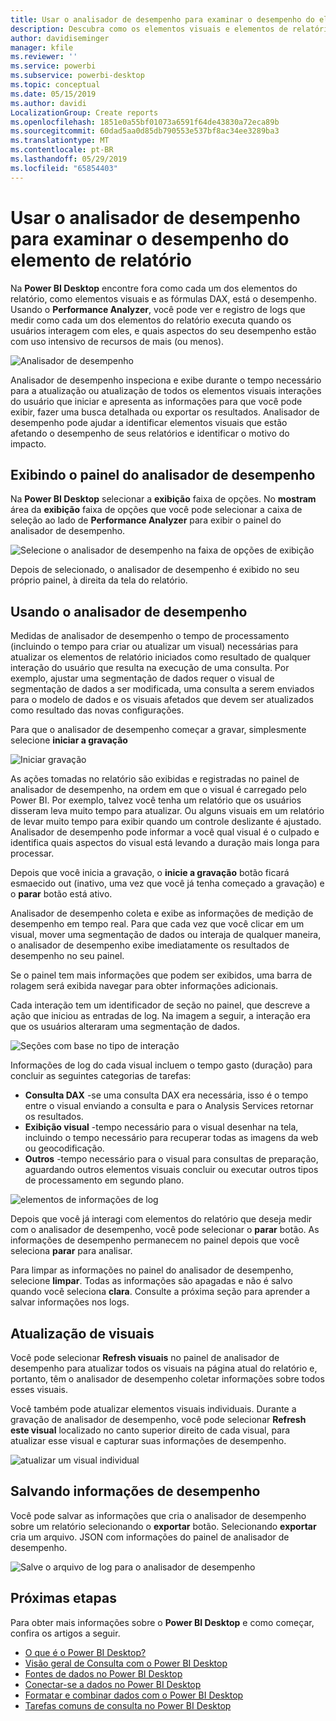 ```yaml
---
title: Usar o analisador de desempenho para examinar o desempenho do elemento de relatório no Power BI Desktop
description: Descubra como os elementos visuais e elementos de relatório são executados em termos de capacidade de resposta e o uso de recursos
author: davidiseminger
manager: kfile
ms.reviewer: ''
ms.service: powerbi
ms.subservice: powerbi-desktop
ms.topic: conceptual
ms.date: 05/15/2019
ms.author: davidi
LocalizationGroup: Create reports
ms.openlocfilehash: 1851e0a55bf01073a6591f64de43830a72eca89b
ms.sourcegitcommit: 60dad5aa0d85db790553e537bf8ac34ee3289ba3
ms.translationtype: MT
ms.contentlocale: pt-BR
ms.lasthandoff: 05/29/2019
ms.locfileid: "65854403"
---
```

# <a name="use-performance-analyzer-to-examine-report-element-performance"></a>Usar o analisador de desempenho para examinar o desempenho do elemento de relatório

Na **Power BI Desktop** encontre fora como cada um dos elementos do relatório, como elementos visuais e as fórmulas DAX, está o desempenho. Usando o **Performance Analyzer**, você pode ver e registro de logs que medir como cada um dos elementos do relatório executa quando os usuários interagem com eles, e quais aspectos do seu desempenho estão com uso intensivo de recursos de mais (ou menos).

![Analisador de desempenho](media/desktop-performance-analyzer/performance-analyzer-01.png)

Analisador de desempenho inspeciona e exibe durante o tempo necessário para a atualização ou atualização de todos os elementos visuais interações do usuário que iniciar e apresenta as informações para que você pode exibir, fazer uma busca detalhada ou exportar os resultados. Analisador de desempenho pode ajudar a identificar elementos visuais que estão afetando o desempenho de seus relatórios e identificar o motivo do impacto.

## <a name="displaying-the-performance-analyzer-pane"></a>Exibindo o painel do analisador de desempenho

Na **Power BI Desktop** selecionar a **exibição** faixa de opções. No **mostram** área da **exibição** faixa de opções que você pode selecionar a caixa de seleção ao lado de **Performance Analyzer** para exibir o painel do analisador de desempenho.

![Selecione o analisador de desempenho na faixa de opções de exibição](media/desktop-performance-analyzer/performance-analyzer-02.png)

Depois de selecionado, o analisador de desempenho é exibido no seu próprio painel, à direita da tela do relatório.

## <a name="using-performance-analyzer"></a>Usando o analisador de desempenho

Medidas de analisador de desempenho o tempo de processamento (incluindo o tempo para criar ou atualizar um visual) necessárias para atualizar os elementos de relatório iniciados como resultado de qualquer interação do usuário que resulta na execução de uma consulta. Por exemplo, ajustar uma segmentação de dados requer o visual de segmentação de dados a ser modificada, uma consulta a serem enviados para o modelo de dados e os visuais afetados que devem ser atualizados como resultado das novas configurações. 

Para que o analisador de desempenho começar a gravar, simplesmente selecione **iniciar a gravação**

![Iniciar gravação](media/desktop-performance-analyzer/performance-analyzer-03.png)

As ações tomadas no relatório são exibidas e registradas no painel de analisador de desempenho, na ordem em que o visual é carregado pelo Power BI. Por exemplo, talvez você tenha um relatório que os usuários disseram leva muito tempo para atualizar. Ou alguns visuais em um relatório de levar muito tempo para exibir quando um controle deslizante é ajustado. Analisador de desempenho pode informar a você qual visual é o culpado e identifica quais aspectos do visual está levando a duração mais longa para processar. 

Depois que você inicia a gravação, o **inicie a gravação** botão ficará esmaecido out (inativo, uma vez que você já tenha começado a gravação) e o **parar** botão está ativo. 

Analisador de desempenho coleta e exibe as informações de medição de desempenho em tempo real. Para que cada vez que você clicar em um visual, mover uma segmentação de dados ou interaja de qualquer maneira, o analisador de desempenho exibe imediatamente os resultados de desempenho no seu painel.

Se o painel tem mais informações que podem ser exibidos, uma barra de rolagem será exibida navegar para obter informações adicionais.

Cada interação tem um identificador de seção no painel, que descreve a ação que iniciou as entradas de log. Na imagem a seguir, a interação era que os usuários alteraram uma segmentação de dados.

![Seções com base no tipo de interação](media/desktop-performance-analyzer/performance-analyzer-04.png)

Informações de log do cada visual incluem o tempo gasto (duração) para concluir as seguintes categorias de tarefas:

* **Consulta DAX** -se uma consulta DAX era necessária, isso é o tempo entre o visual enviando a consulta e para o Analysis Services retornar os resultados.
* **Exibição visual** -tempo necessário para o visual desenhar na tela, incluindo o tempo necessário para recuperar todas as imagens da web ou geocodificação. 
* **Outros** -tempo necessário para o visual para consultas de preparação, aguardando outros elementos visuais concluir ou executar outros tipos de processamento em segundo plano.

![elementos de informações de log](media/desktop-performance-analyzer/performance-analyzer-06.png)

Depois que você já interagi com elementos do relatório que deseja medir com o analisador de desempenho, você pode selecionar o **parar** botão. As informações de desempenho permanecem no painel depois que você seleciona **parar** para analisar.

Para limpar as informações no painel do analisador de desempenho, selecione **limpar**. Todas as informações são apagadas e não é salvo quando você seleciona **clara**. Consulte a próxima seção para aprender a salvar informações nos logs. 

## <a name="refreshing-visuals"></a>Atualização de visuais

Você pode selecionar **Refresh visuais** no painel de analisador de desempenho para atualizar todos os visuais na página atual do relatório e, portanto, têm o analisador de desempenho coletar informações sobre todos esses visuais.

Você também pode atualizar elementos visuais individuais. Durante a gravação de analisador de desempenho, você pode selecionar **Refresh este visual** localizado no canto superior direito de cada visual, para atualizar esse visual e capturar suas informações de desempenho.

![atualizar um visual individual](media/desktop-performance-analyzer/performance-analyzer-07.png)

## <a name="saving-performance-information"></a>Salvando informações de desempenho

Você pode salvar as informações que cria o analisador de desempenho sobre um relatório selecionando o **exportar** botão. Selecionando **exportar** cria um arquivo. JSON com informações do painel de analisador de desempenho. 

![Salve o arquivo de log para o analisador de desempenho](media/desktop-performance-analyzer/performance-analyzer-05.png)


## <a name="next-steps"></a>Próximas etapas
Para obter mais informações sobre o **Power BI Desktop** e como começar, confira os artigos a seguir.

* [O que é o Power BI Desktop?](desktop-what-is-desktop.md)
* [Visão geral de Consulta com o Power BI Desktop](desktop-query-overview.md)
* [Fontes de dados no Power BI Desktop](desktop-data-sources.md)
* [Conectar-se a dados no Power BI Desktop](desktop-connect-to-data.md)
* [Formatar e combinar dados com o Power BI Desktop](desktop-shape-and-combine-data.md)
* [Tarefas comuns de consulta no Power BI Desktop](desktop-common-query-tasks.md)   

